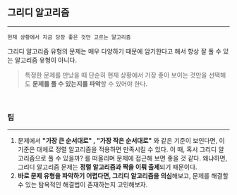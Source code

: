 ## 그리디 알고리즘

---

`현재 상황에서 지금 당장 좋은 것만 고르는 알고리즘`

그리디 알고리즘 유형의 문제는 매우 다양하기 때문에 암기한다고 해서 항상 잘 풀 수 있는 알고리즘 유형이 아니다.

> 특정한 문제를 만났을 때 단순히 현재 상황에서 가장 좋아 보이는 것만을 선택해도 **문제를 풀 수 있는지를 파악**할 수 있어야 한다.

<br>

### 팁

---
1. 문제에서 **"가장 큰 순서대로" , "가장 작은 순서대로"** 와 같은 기준이 보인다면, 이 기준은 대체로 정렬 알고리즘을 적용하면 만족시킬 수 있다.
이 때, 혹시 그리디 알고리즘으로 풀 수 있을까? 를 떠올리며 문제에 접근해 보면 좋을 것 같다. 
왜냐하면, 그리디 알고리즘 문제는 **정렬 알고리즘과 짝을 이뤄 출제**되기 때문이다.
2. **바로 문제 유형을 파악하기 어렵다면, 그리디 알고리즘을 의심**해보고, 문제를 해결할 수 있는 탐욕적인 해결법이 존재하는지 고민해보자.
